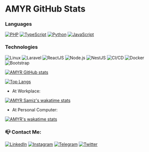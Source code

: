 # AMYR GitHub Stats

### Languages


[![PHP](https://img.shields.io/badge/-PHP-000?&logo=PHP&logoColor=00599C)](https://github.com/4myr?tab=repositories&q=&type=&language=php)
[![TypeScript](https://img.shields.io/badge/-TypeScript-000?&logo=TypeScript&logoColor=00599C)](https://github.com/4myr?tab=repositories&q=&type=&language=TypeScript)
[![Python](https://img.shields.io/badge/-Python-000?&logo=python)](https://github.com/4myr?tab=repositories&q=&type=&language=python)
[![JavaScript](https://img.shields.io/badge/-JavaScript-000?&logo=JavaScript&logoColor=ddc508)](https://github.com/4myr?tab=repositories&q=&type=&language=javascript)

### Technologies

![Linux](https://img.shields.io/badge/-Linux-000?&logo=Linux&logoColor=FCC624)
![Laravel](https://img.shields.io/badge/-Laravel-000?&logo=laravel)
![ReactJS](https://img.shields.io/badge/-ReactJS-000?&logo=react)
![Node.js](https://img.shields.io/badge/-Node.js-000?&logo=node.js)
![NestJS](https://img.shields.io/badge/-NestJS-000?&logo=Nestjs)
![CI/CD](https://img.shields.io/badge/-CI/CD-000?&logo=Jenkins)
![Docker](https://img.shields.io/badge/-Docker-000?&logo=Docker)
![Bootstrap](https://img.shields.io/badge/-Bootrstrap-000?&logo=Bootstrap)

[![AMYR GitHub stats](https://github-readme-stats.vercel.app/api?username=4myr&show_icons=true&theme=dark)](https://amyr.ir)

[![Top Langs](https://github-readme-stats.vercel.app/api/top-langs/?username=4myr&layout=compact&show_icons=true&theme=dark)](https://amyr.ir)

* At Workplace:


[![AMYR Samiz's wakatime stats](https://github-readme-stats.vercel.app/api/wakatime?username=amyrsamiz&show_icons=true&theme=dark)](https://wakatime.com/@amyrsamiz)


* At Personal Computer:


[![AMYR's wakatime stats](https://github-readme-stats.vercel.app/api/wakatime?username=amyr&show_icons=true&theme=dark)](https://wakatime.com/@amyr)


<h3>📪 Contact Me:</h3>

<p><a href="https://www.linkedin.com/in/amyrir" target="_blank"><img alt="LinkedIn" src="https://img.shields.io/badge/linkedin-%230077B5.svg?&style=for-the-badge&logo=linkedin&logoColor=white" /></a> <a href="https://www.instagram.com/amyrdev/" target="_blank"><img alt="Instagram" src="https://img.shields.io/badge/instagram-%23E4405F.svg?&style=for-the-badge&logo=instagram&logoColor=white" /></a> 
 <a href="https://t.me/SudoYUM/" target="_blank"><img alt="Telegram" src="https://img.shields.io/badge/Telegram-%232ca5e0.svg?&style=for-the-badge&logo=telegram&logoColor=white" /></a> <a href="https://t.co/4myr_ir/" target="_blank"><img alt="Twitter" src="https://img.shields.io/badge/Twitter-%231DA1F2.svg?&style=for-the-badge&logo=twitter&logoColor=white" /></a>
 
[website]: https://amyr.ir/
[instagram]: https://instagram.com/amyrdev
[linkedin]: https://linkedin.com/in/amyrir/
